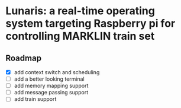 # Lunaris: a real-time operating system targeting Raspberry pi for controlling MARKLIN train set

## Roadmap
- [x] add context switch and scheduling
- [ ] add a better looking terminal
- [ ] add memory mapping support
- [ ] add message passing support
- [ ] add train support
